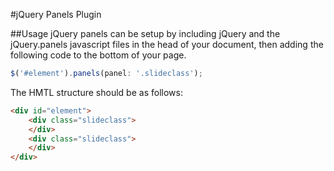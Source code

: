#jQuery Panels Plugin

##Usage
jQuery panels can be setup by including jQuery and the jQuery.panels javascript files in the head of your document, then adding the following code to the bottom of your page.

```javascript
$('#element').panels(panel: '.slideclass');
```

The HMTL structure should be as follows:
```html
<div id="element">
	<div class="slideclass">
	</div>
	<div class="slideclass">
	</div>
</div>
```